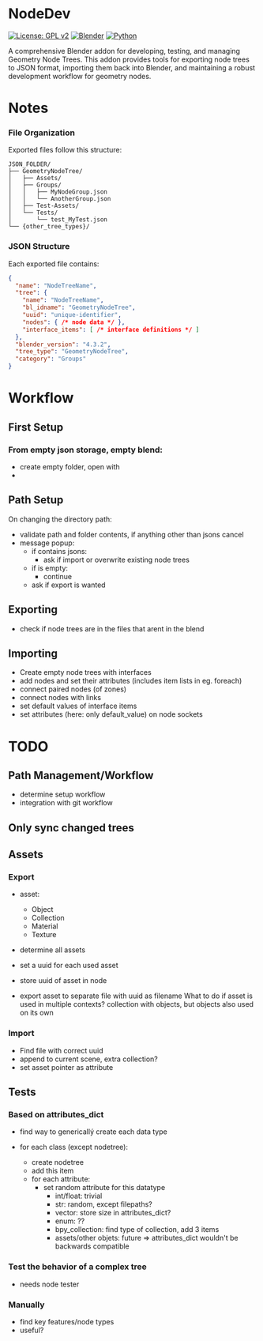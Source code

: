 # NodeDev

[![License: GPL v2](https://img.shields.io/badge/License-GPL%20v2-blue.svg)](https://www.gnu.org/licenses/old-licenses/gpl-2.0.en.html)
[![Blender](https://img.shields.io/badge/Blender-4.3%2B-orange.svg)](https://www.blender.org/)
[![Python](https://img.shields.io/badge/Python-3.11%2B-green.svg)](https://www.python.org/)

A comprehensive Blender addon for developing, testing, and managing Geometry Node Trees. This addon provides tools for exporting node trees to JSON format, importing them back into Blender, and maintaining a robust development workflow for geometry nodes.


# Notes

### File Organization

Exported files follow this structure:
```
JSON_FOLDER/
├── GeometryNodeTree/
│   ├── Assets/
│   ├── Groups/
│   │   ├── MyNodeGroup.json
│   │   └── AnotherGroup.json
│   ├── Test-Assets/
│   └── Tests/
│       └── test_MyTest.json
└── {other_tree_types}/
```

### JSON Structure

Each exported file contains:
```json
{
  "name": "NodeTreeName",
  "tree": {
    "name": "NodeTreeName",
    "bl_idname": "GeometryNodeTree",
    "uuid": "unique-identifier",
    "nodes": { /* node data */ },
    "interface_items": [ /* interface definitions */ ]
  },
  "blender_version": "4.3.2",
  "tree_type": "GeometryNodeTree",
  "category": "Groups"
}
```


# Workflow
## First Setup
### From empty json storage, empty blend:
- create empty folder, open with
-
## Path Setup
On changing the directory path:
- validate path and folder contents, if anything other than jsons cancel
- message popup:
  - if contains jsons:
    - ask if import or overwrite existing node trees
  - if is empty:
    - continue
  - ask if export is wanted
## Exporting
- check if node trees are in the files that arent in the blend
## Importing
- Create empty node trees with interfaces
- add nodes and set their attributes (includes item lists in eg. foreach)
- connect paired nodes (of zones)
- connect nodes with links
- set default values of interface items
- set attributes (here: only default_value) on node sockets



# TODO
## Path Management/Workflow
- determine setup workflow
- integration with git workflow

## Only sync changed trees

## Assets
### Export
- asset:
  - Object
  - Collection
  - Material
  - Texture

- determine all assets
- set a uuid for each used asset
- store uuid of asset in node
- export asset to separate file with uuid as filename
What to do if asset is used in multiple contexts? collection with objects, but objects also used on its own
### Import
- Find file with correct uuid
- append to current scene, extra collection?
- set asset pointer as attribute

## Tests
### Based on attributes_dict
- find way to genericallý create each data type

- for each class (except nodetree):
  - create nodetree
  - add this item
  - for each attribute:
    - set random attribute for this datatype
      - int/float: trivial
      - str: random, except filepaths?
      - vector: store size in attributes_dict?
      - enum: ??
      - bpy_collection: find type of collection, add 3 items
      - assets/other objets: future
=> attributes_dict wouldn't be backwards compatible
### Test the behavior of a complex tree
- needs node tester
### Manually
- find key features/node types
- useful?